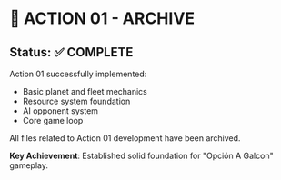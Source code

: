 # 📁 ACTION 01 - ARCHIVE

## Status: ✅ COMPLETE

Action 01 successfully implemented:
- Basic planet and fleet mechanics
- Resource system foundation  
- AI opponent system
- Core game loop

All files related to Action 01 development have been archived.

**Key Achievement**: Established solid foundation for "Opción A Galcon" gameplay.
